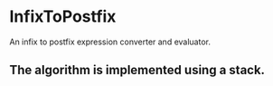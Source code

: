 # InfixToPostfix
An infix to postfix expression converter and evaluator.

## The algorithm is implemented using a stack.
